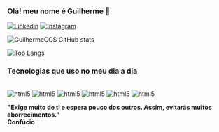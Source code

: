 ### Olá! meu nome é Guilherme 👋

[![Linkedin](https://img.shields.io/badge/LinkedIn-0077B5?style=for-the-badge&logo=linkedin&logoColor=white)](https://www.linkedin.com/in/guilhermecruzdasilva)
[![Instagram]( https://img.shields.io/badge/Instagram-E4405F?style=for-the-badge&logo=instagram&logoColor=white)](https://www.instagram.com/sparckbr/)

![GuilhermeCCS GitHub stats](https://github-readme-stats.vercel.app/api?username=GuilhermeCCS&show_icons=true&theme=radical)

[![Top Langs](https://github-readme-stats.vercel.app/api/top-langs/?username=anuraghazra)](https://github.com/anuraghazra/github-readme-stats)

### Tecnologias que uso no meu dia a dia
<div style="display: inline_block"><br/>
   <img alt="html5" src="https://img.shields.io/badge/Java-ED8B00?style=for-the-badge&logo=openjdk&logoColor=white"/>
   <img alt="html5" src="https://img.shields.io/badge/Python-14354C?style=for-the-badge&logo=python&logoColor=white"/>
   <img alt="html5" src="https://img.shields.io/badge/PHP-777BB4?style=for-the-badge&logo=php&logoColor=white"/>
   <img alt="html5" src="https://img.shields.io/badge/JavaScript-F7DF1E?style=for-the-badge&logo=javascript&logoColor=black"/>
   <img alt="html5" src="https://img.shields.io/badge/HTML5-E34F26?style=for-the-badge&logo=html5&logoColor=white"/>
   <img alt="html5" src="https://img.shields.io/badge/CSS3-1572B6?style=for-the-badge&logo=css3&logoColor=white"/>
</div>

<strong>"Exige muito de ti e espera pouco dos outros. Assim, evitarás muitos aborrecimentos."<br>
 Confúcio
